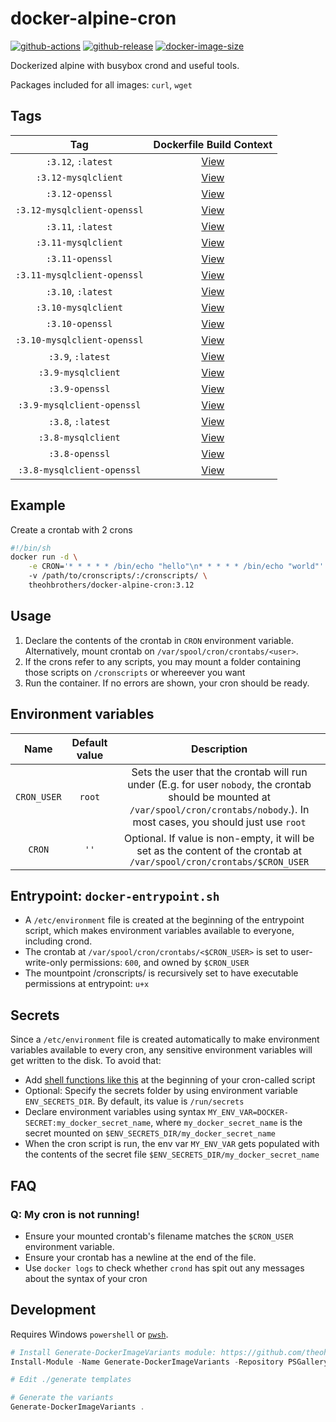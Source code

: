 # docker-alpine-cron

[![github-actions](https://github.com/theohbrothers/docker-alpine-cron/workflows/ci-master-pr/badge.svg)](https://github.com/theohbrothers/docker-alpine-cron/actions)
[![github-release](https://img.shields.io/github/v/release/theohbrothers/docker-alpine-cron?style=flat-square)](https://github.com/theohbrothers/docker-alpine-cron/releases/)
[![docker-image-size](https://img.shields.io/docker/image-size/theohbrothers/docker-alpine-cron/latest)](https://hub.docker.com/r/theohbrothers/docker-alpine-cron)

Dockerized alpine with busybox crond and useful tools.

Packages included for all images: `curl`, `wget`

## Tags

| Tag | Dockerfile Build Context |
|:-------:|:---------:|
| `:3.12`, `:latest` | [View](variants/3.12) |
| `:3.12-mysqlclient` | [View](variants/3.12-mysqlclient) |
| `:3.12-openssl` | [View](variants/3.12-openssl) |
| `:3.12-mysqlclient-openssl` | [View](variants/3.12-mysqlclient-openssl) |
| `:3.11`, `:latest` | [View](variants/3.11) |
| `:3.11-mysqlclient` | [View](variants/3.11-mysqlclient) |
| `:3.11-openssl` | [View](variants/3.11-openssl) |
| `:3.11-mysqlclient-openssl` | [View](variants/3.11-mysqlclient-openssl) |
| `:3.10`, `:latest` | [View](variants/3.10) |
| `:3.10-mysqlclient` | [View](variants/3.10-mysqlclient) |
| `:3.10-openssl` | [View](variants/3.10-openssl) |
| `:3.10-mysqlclient-openssl` | [View](variants/3.10-mysqlclient-openssl) |
| `:3.9`, `:latest` | [View](variants/3.9) |
| `:3.9-mysqlclient` | [View](variants/3.9-mysqlclient) |
| `:3.9-openssl` | [View](variants/3.9-openssl) |
| `:3.9-mysqlclient-openssl` | [View](variants/3.9-mysqlclient-openssl) |
| `:3.8`, `:latest` | [View](variants/3.8) |
| `:3.8-mysqlclient` | [View](variants/3.8-mysqlclient) |
| `:3.8-openssl` | [View](variants/3.8-openssl) |
| `:3.8-mysqlclient-openssl` | [View](variants/3.8-mysqlclient-openssl) |

## Example

Create a crontab with 2 crons

```sh
#!/bin/sh
docker run -d \
    -e CRON='* * * * * /bin/echo "hello"\n* * * * * /bin/echo "world"'
    -v /path/to/cronscripts/:/cronscripts/ \
    theohbrothers/docker-alpine-cron:3.12
```

## Usage

1. Declare the contents of the crontab in `CRON` environment variable. Alternatively, mount crontab on `/var/spool/cron/crontabs/<user>`.
2. If the crons refer to any scripts, you may mount a folder containing those scripts on `/cronscripts` or whereever you want
3. Run the container. If no errors are shown, your cron should be ready.

## Environment variables

| Name | Default value | Description
|:-------:|:---------------:|:---------:|
| `CRON_USER` | `root` | Sets the user that the crontab will run under (E.g. for user `nobody`, the crontab should be mounted at `/var/spool/cron/crontabs/nobody`.). In most cases, you should just use `root`
| `CRON` | `''` | Optional. If value is non-empty, it will be set as the content of the crontab at `/var/spool/cron/crontabs/$CRON_USER`

## Entrypoint: `docker-entrypoint.sh`

- A `/etc/environment` file is created at the beginning of the entrypoint script, which makes environment variables available to everyone, including crond.
- The crontab at `/var/spool/cron/crontabs/<$CRON_USER>` is set to user-write-only permissions: `600`, and owned by `$CRON_USER`
- The mountpoint /cronscripts/ is recursively set to have executable permissions at entrypoint: `u+x`

## Secrets

Since a `/etc/environment` file is created automatically to make environment variables available to every cron, any sensitive environment variables will get written to the disk. To avoid that:

- Add [shell functions like this](https://github.com/startersclan/docker-hlstatsxce-daemon/blob/v1.6.19/variants/alpine/cron/docker-entrypoint.sh#L7-L58) at the beginning of your cron-called script
- Optional: Specify the secrets folder by using environment variable `ENV_SECRETS_DIR`. By default, its value is `/run/secrets`
- Declare environment variables using syntax `MY_ENV_VAR=DOCKER-SECRET:my_docker_secret_name`, where `my_docker_secret_name` is the secret mounted on `$ENV_SECRETS_DIR/my_docker_secret_name`
- When the cron script is run, the env var `MY_ENV_VAR` gets populated with the contents of the secret file `$ENV_SECRETS_DIR/my_docker_secret_name`

## FAQ

### Q: My cron is not running!

- Ensure your mounted crontab's filename matches the `$CRON_USER` environment variable.
- Ensure your crontab has a newline at the end of the file.
- Use `docker logs` to check whether `crond` has spit out any messages about the syntax of your cron

## Development

Requires Windows `powershell` or [`pwsh`](https://github.com/PowerShell/PowerShell).

```powershell
# Install Generate-DockerImageVariants module: https://github.com/theohbrothers/Generate-DockerImageVariants
Install-Module -Name Generate-DockerImageVariants -Repository PSGallery -Scope CurrentUser -Force -Verbose

# Edit ./generate templates

# Generate the variants
Generate-DockerImageVariants .
```